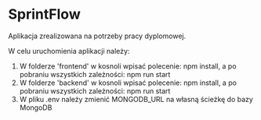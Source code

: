 # SprintFlow
Aplikacja zrealizowana na potrzeby pracy dyplomowej.


W celu uruchomienia aplikacji należy: 

1. W folderze 'frontend' w kosnoli wpisać polecenie: npm install, a po pobraniu wszystkich zależności: npm run start
2. W folderze 'backend' w kosnoli wpisać polecenie: npm install, a po pobraniu wszystkich zależności: npm run start
3. W pliku .env należy zmienić MONGODB_URL na własną ścieżkę do bazy MongoDB
